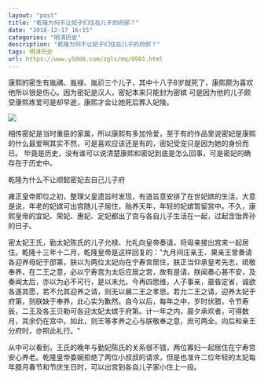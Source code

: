 ```yaml
---
layout: "post"
title: "乾隆为何不让妃子们住在儿子的府邸？"
date: "2018-12-17 16:15"
categories: "明清历史"
description: "乾隆为何不让妃子们住在儿子的府邸？"
tags: 明清历史
url: https://www.y5000.com/zgls/mq/8901.html
---
```






康熙的密生有胤禑、胤禄、胤祄三个儿子，其中十八子8岁就死了，康熙颇为喜欢他所以很是伤心。因为密妃是汉人，密妃本来只能封为密嫔
可是因为他的儿子颇受康熙疼爱可是却早逝，康熙才会让她死后葬入妃陵。

![](https://img.y5000.com/uploads/allimg/161230/1A34254R-0.jpg)

相传密妃是当时重臣的家属，所以康熙有多加怜爱，至于有的作品里说密妃是康熙的什么最爱啊其实不然，可是喜欢应该还是有的，密妃受宠只是因为她的身份而已。
毕竟是历史，没有谁可以说清楚康熙和密妃到底是怎么回事，可是密妃的确存在于历史中。

乾隆为什么不让顺懿密妃去自己儿子府

雍正皇帝即位之初，整理父皇遗旨时发现，有道旨意安排了在世妃嫔的生活，大意是说，年老的妃嫔可出宫随儿子居住，贻养天年，年轻的妃嫔暂留宫中。不久，康熙皇帝的宜妃、荣妃、惠妃、定妃都出了宫与各自儿子生活在一起，过起含饴弄孙的日子。

密太妃王氏，勤太妃陈氏的儿子允禄、允礼向皇帝奏请，将母亲接出宫来一起居住。乾隆十三年十二月，乾隆皇帝是这样回复的："九月间庄亲王、果亲王曾奏请各迎养母妃于邸第，朕以为两位太妃向在宁寿宫居住，朕正当仰承皇考先志，祗敬奉养，在二王之意，必以宁寿宫为太后应居之宫，故有是请，朕闻奏心甚不安，及奏闻太后，亦以为必不可行，是以未允。今再四思维，人子事亲，晨昏定省，诚欲各遂其愿，若不允其迎养之请，则无以展二王之孝思。若允二王之请，迎养太妃于府第，则朕缺于奉养，此心实为歉然。自今以后，每年之中，岁时伏腊，令节寿辰，二王及各王贝勒可各迎太妃太嫔于府第。计一年之内，晨夕承欢者，可得数月，其余仍在宫中。如此，则王等孝养之心与朕敬奉之意，庶可两全。向后和亲王分府时，亦照此礼行。"

从中可以看到，王氏的晚年与勤妃陈氏的关系很不错，两位寡妇一起居住在宁寿宫安心养老。乾隆皇帝委婉拒绝了两位小叔叔的请求，但是也准许二位年轻的太妃每年腊月春节和节庆生日时，可以出宫到各自儿子家小住上一段。
